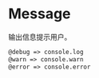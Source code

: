 # Message

输出信息提示用户。

```md
@debug => console.log
@warn => console.warn
@error => console.error
```
